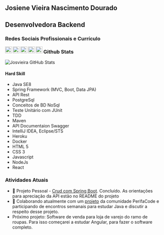 ## Josiene Vieira Nascimento Dourado

## Desenvolvedora Backend

### Redes Sociais Profissionais e Currículo
 
 <a target="_blank" href="linkedin.com/in/josienevieira">
  <img align="left" alt="LinkdeIN" width="22px" src="https://cdn.jsdelivr.net/npm/simple-icons@v3/icons/linkedin.svg" />
</a>
<a target="_blank" href="mailto:josienevieira20@gmail.com">
  <img align="left" alt="Gmail" width="22px" src="https://cdn.jsdelivr.net/npm/simple-icons@v3/icons/gmail.svg" />
</a>
<a target="_blank" href="#">
  <img align="left" alt="Devto" width="22px" src="https://cdn.jsdelivr.net/npm/simple-icons@v3/icons/dev-dot-to.svg" />
</a>
<a target="_blank" href="https://medium.com/@josienevieira20">
  <img align="left" alt="Devto" width="22px" src="https://cdn.jsdelivr.net/npm/simple-icons@3.13.0/icons/medium.svg" />
</a>
<a target="_blank" href="https://www.canva.com/design/DAEDhmhfryY/AaN53cZWsTD5n3IjptxKAQ/view?utm_content=DAEDhmhfryY&utm_campaign=designshare&utm_medium=link&utm_source=sharebutton" alt="Currículo Completo">
  <img align="left" alt="Devto" width="22px" src="https://cdn.jsdelivr.net/npm/simple-icons@3.13.0/icons/canva.svg" />
</a>

### Github Stats
![Josvieira GitHub Stats](https://github-readme-stats.vercel.app/api?username=josvieira&show_icons=true)

 
  
#### Hard Skill
<!--<code><img height="40" src="https://img.shields.io/badge/Java-ED8B00?style=for-the-badge&logo=java&logoColor=white"></code> -->
- Java SE8
- Spring Framework (MVC, Boot, Data JPA)
- API Rest
- PostgreSql
- Conceitos de BD NoSql
- Teste Unitário com JUnit
- TDD
- Maven
- API Documentaion Swagger
- IntelliJ IDEA, Eclipse/STS
- Heroku
- Docker
- HTML 5
- CSS 3 
- Javascript
- NodeJs
- React

### Atividades Atuais

- 🔭 Projeto Pessoal - [Crud com Spring Boot](https://github.com/josvieira/Crud-Spring-Boot). Concluído. As orientações para apreciação da API estão no README do projeto
- 👯 Colaborando atualmente com um [projeto](https://github.com/psanrosa13/gerenciador) da comunidade PerifaCode e participando de encontros semanais para estudar Java e discutir a respeito desse projeto.
- Próximo projeto: Software de venda para loja de varejo do ramo de roupas. Para isso começarei a estudar Angular, para fazer o software completo.


<!--
**josvieira/josvieira** is a ✨ _special_ ✨ repository because its `README.md` (this file) appears on your GitHub profile.
Here are some ideas to get you started:

- 🔭 I’m currently working on ...
- 🌱 I’m currently learning ...
- 👯 I’m looking to collaborate on ...
- 🤔 I’m looking for help with ...
- 💬 Ask me about ...
- 📫 How to reach me: ...
- 😄 Pronouns: ...
- ⚡ Fun fact: ...
-->
